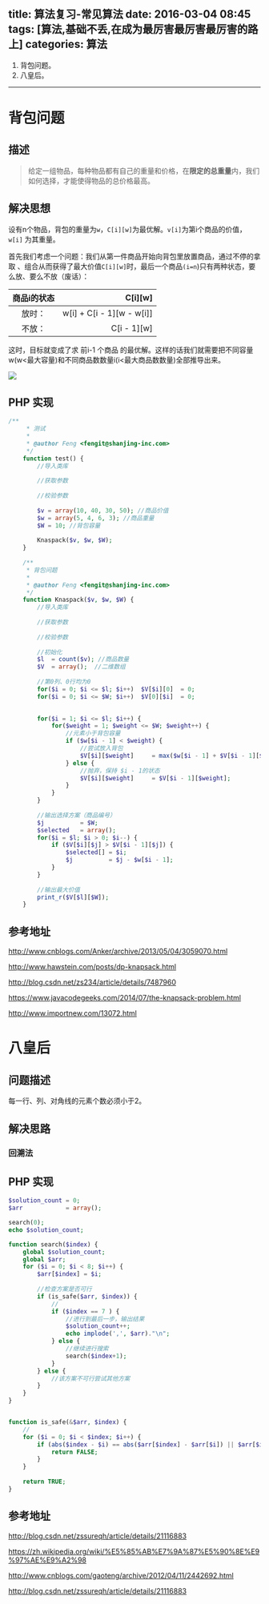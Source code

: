 title: 算法复习-常见算法
date: 2016-03-04 08:45
tags: [算法,基础不丢,在成为最厉害最厉害最厉害的路上]
categories: 算法
---
1. 背包问题。
2. 八皇后。

<!-- more -->

---

# 背包问题
## 描述

> 给定一组物品，每种物品都有自己的重量和价格，在**限定的总重量**内，我们如何选择，才能使得物品的总价格最高。

## 解决思想

设有n个物品，背包的重量为`w`，`C[i][w]`为最优解。`v[i]`为第i个商品的价值，`w[i]` 为其重量。

首先我们考虑一个问题：我们从第一件商品开始向背包里放置商品，通过不停的拿取 、组合从而获得了最大价值`C[i][w]`时，最后一个商品`(i=n`)只有两种状态，要么放、要么不放（废话）：

| 商品i的状态	 | C[i][w]     |
|:--------:| -------------:|
| 放时：| w[i] +  C[i - 1][w - w[i]] |
| 不放：| C[i - 1][w] |

这时，目标就变成了求  前i-1 个商品 的最优解。这样的话我们就需要把不同容量w(w<最大容量)和不同商品数数量i(i<最大商品数数量)全部推导出来。

![](http://7xnocp.com1.z0.glb.clouddn.com/16-3-4/78190806.jpg)


## PHP 实现

```php
/**
	 * 测试
	 *
	 * @author Feng <fengit@shanjing-inc.com>
	 */
	function test() {
		//导入类库
		
		//获取参数
		
		//校验参数
		
		$v = array(10, 40, 30, 50); //商品价值
		$w = array(5, 4, 6, 3); //商品重量
		$W = 10; //背包容量
	
		Knaspack($v, $w, $W);
	}
	
	/**
	 * 背包问题
	 *
	 * @author Feng <fengit@shanjing-inc.com>
	 */
	function Knaspack($v, $w, $W) {
		//导入类库
		
		//获取参数
		
		//校验参数
		
		//初始化
		$l	= count($v); //商品数量
		$V	= array();	//二维数组
		
		//第0列、0行均为0
		for($i = 0; $i <= $l; $i++)  $V[$i][0]	= 0;
		for($i = 0; $i <= $W; $i++)  $V[0][$i]	= 0;
		

		for($i = 1; $i <= $l; $i++) {
			for($weight = 1; $weight <= $W; $weight++) {
				//元素小于背包容量
				if ($w[$i - 1] < $weight) {
					//尝试放入背包
					$V[$i][$weight]		= max($w[$i - 1] + $V[$i - 1][$weight - $w[$i - 1]], $V[$i -1][$weight]);
				} else {
					//抛弃，保持 $i - 1的状态
					$V[$i][$weight]		= $V[$i - 1][$weight];
				}
			}
		}
		
		//输出选择方案（商品编号）
		$j			= $W;
		$selected	= array();
		for($i = $l; $i > 0; $i--) {
			if ($V[$i][$j] > $V[$i - 1][$j]) {
				$selected[]	= $i;
				$j			= $j - $w[$i - 1];
			}
		}
		
		//输出最大价值
		print_r($V[$l][$W]);
	}
```

## 参考地址

http://www.cnblogs.com/Anker/archive/2013/05/04/3059070.html

http://www.hawstein.com/posts/dp-knapsack.html

http://blog.csdn.net/zs234/article/details/7487960

https://www.javacodegeeks.com/2014/07/the-knapsack-problem.html

http://www.importnew.com/13072.html


# 八皇后

## 问题描述

每一行、列、对角线的元素个数必须小于2。


## 解决思路

### 回溯法

## PHP 实现

```php
$solution_count = 0;
$arr			= array();

search(0);
echo $solution_count;

function search($index) {
	global $solution_count;
	global $arr;
	for ($i = 0; $i < 8; $i++) {
		$arr[$index] = $i; 
		
		//检查方案是否可行
		if (is_safe($arr, $index)) {
			//
			if ($index == 7 ) {
				//进行到最后一步，输出结果
				$solution_count++;
				echo implode(',', $arr)."\n";
			} else {
				//继续进行搜索
				search($index+1);
			}
		} else {
			//该方案不可行尝试其他方案
		}
	}
}


function is_safe(&$arr, $index) {
	//
	for ($i = 0; $i < $index; $i++) {
		if (abs($index - $i) == abs($arr[$index] - $arr[$i]) || $arr[$i] == $arr[$index]) {
			return FALSE;
		}
	}
	
	return TRUE;
}
```

## 参考地址

http://blog.csdn.net/zssureqh/article/details/21116883

https://zh.wikipedia.org/wiki/%E5%85%AB%E7%9A%87%E5%90%8E%E9%97%AE%E9%A2%98

http://www.cnblogs.com/gaoteng/archive/2012/04/11/2442692.html

http://blog.csdn.net/zssureqh/article/details/21116883

